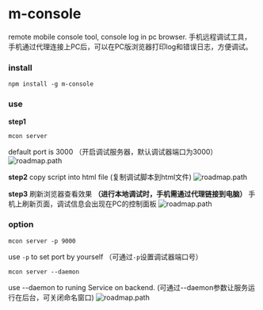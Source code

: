 # m-console
remote mobile console tool, console log in pc browser.
手机远程调试工具，手机通过代理连接上PC后，可以在PC版浏览器打印log和错误日志，方便调试。

### install
```
npm install -g m-console
```

### use
**step1**
```
mcon server
```
default port is 3000
（开启调试服务器，默认调试器端口为3000）
![roadmap.path](https://raw.githubusercontent.com/fwon/blog/master/assets/m-console-1.png)

**step2**
copy script into html file
(复制调试脚本到html文件)
![roadmap.path](https://raw.githubusercontent.com/fwon/blog/master/assets/m-console-2.png)

**step3**
刷新浏览器查看效果 **（进行本地调试时，手机需通过代理链接到电脑）**
手机上刷新页面，调试信息会出现在PC的控制面板
![roadmap.path](https://raw.githubusercontent.com/fwon/blog/master/assets/m-console-demo.gif)

### option
```
mcon server -p 9000
```
use `-p` to set port by yourself
（可通过`-p`设置调试器端口号）

```
mcon server --daemon
```
use --daemon to runing Service on backend.
(可通过--daemon参数让服务运行在后台，可关闭命名窗口)
![roadmap.path](https://raw.githubusercontent.com/fwon/blog/master/assets/m-console-3.png)
